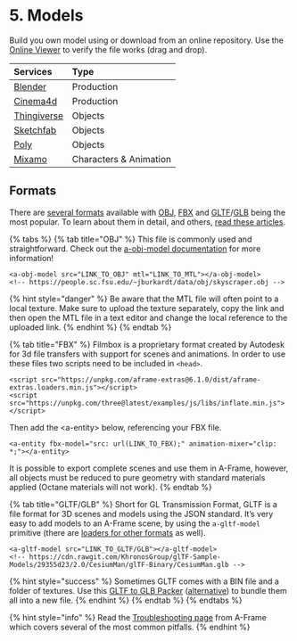 # 5. Models

Build you own model using or download from an online repository.  Use the [Online Viewer](https://www.creators3d.com/online-viewer) to verify the file works \(drag and drop\).

| Services | Type |
| :--- | :--- |
| [Blender](https://www.blender.org/) | Production |
| [Cinema4d](https://www.maxon.net/en-us/products/cinema-4d/overview/) | Production |
| [Thingiverse](https://www.thingiverse.com/) | Objects |
| [Sketchfab](https://sketchfab.com/search?features=downloadable+animated&q=low+poly&sort_by=-pertinence&type=models) | Objects |
| [Poly](https://poly.google.com/) | Objects |
| [Mixamo](https://www.mixamo.com/) | Characters & Animation |

## Formats

There are [several formats](https://www.marxentlabs.com/3d-file-formats/) available with [OBJ](https://www.marxentlabs.com/obj-files/), [FBX](https://www.marxentlabs.com/fbx-files/) and [GLTF](https://www.marxentlabs.com/gltf-files/)/[GLB](https://www.marxentlabs.com/glb-files/) being the most popular. To learn about them in detail, and others, [read these articles](https://www.marxentlabs.com/defy-reality-the-3d-commerce-blog/).

{% tabs %}
{% tab title="OBJ" %}
This file is commonly used and straightforward. Check out the [a-obj-model documentation](https://github.com/aframevr/aframe/blob/master/docs/components/obj-model.md) for more information!

```markup
<a-obj-model src="LINK_TO_OBJ" mtl="LINK_TO_MTL"></a-obj-model>
<!-- https://people.sc.fsu.edu/~jburkardt/data/obj/skyscraper.obj -->
```

{% hint style="danger" %}
Be aware that the MTL file will often point to a local texture. Make sure to upload the texture separately, copy the link and then open the MTL file in a text editor and change the local reference to the uploaded link.
{% endhint %}
{% endtab %}

{% tab title="FBX" %}
Filmbox is a proprietary format created by Autodesk for 3d file transfers with support for scenes and animations. In order to use these files two scripts need to be included in `<head>`.

```markup
<script src="https://unpkg.com/aframe-extras@6.1.0/dist/aframe-extras.loaders.min.js"></script>
<script src="https://unpkg.com/three@latest/examples/js/libs/inflate.min.js"></script>
```

Then add the &lt;a-entity&gt; below, referencing your FBX file.

```markup
<a-entity fbx-model="src: url(LINK_TO_FBX);" animation-mixer="clip: *;"></a-entity>    
```

It is possible to export complete scenes and use them in A-Frame, however, all objects must be reduced to pure geometry with standard materials applied \(Octane materials will not work\).
{% endtab %}

{% tab title="GLTF/GLB" %}
Short for GL Transmission Format, GLTF is a file format for 3D scenes and models using the JSON standard. It’s very easy to add models to an A-Frame scene, by using the `a-gltf-model` primitive \(there are [loaders for other formats](https://aframe.io/docs/0.8.0/introduction/models.html) as well\).

```markup
<a-gltf-model src="LINK_TO_GLTF/GLB"></a-gltf-model>
<!-- https://cdn.rawgit.com/KhronosGroup/glTF-Sample-Models/29355d23/2.0/CesiumMan/glTF-Binary/CesiumMan.glb -->
```

{% hint style="success" %}
Sometimes GLTF comes with a BIN file and a folder of textures. Use this [GLTF to GLB Packer](https://glb-packer.glitch.me/) \([alternative](https://products.aspose.app/3d/conversion/gltf-to-glb)\) to bundle them all into a new file.
{% endhint %}
{% endtab %}
{% endtabs %}

{% hint style="info" %}
Read the [Troubleshooting page](https://aframe.io/docs/1.0.0/introduction/models.html#troubleshooting) from A-Frame which covers several of the most common pitfalls.
{% endhint %}

